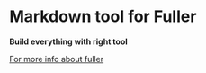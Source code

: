 # Markdown tool for Fuller #
**Build everything with right tool**

[For more info about fuller](https://github.com/fullerjs/fuller)


